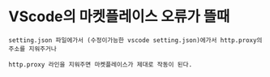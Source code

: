 <h1>VScode의 마켓플레이스 오류가 뜰때</h1>

    setting.json 파일에가서 (수정이가능한 vscode setting.json)에가서 http.proxy의 주소를 지워주거나
    
    http.proxy 라인을 지워주면 마켓플레이스가 제대로 작동이 된다.      

